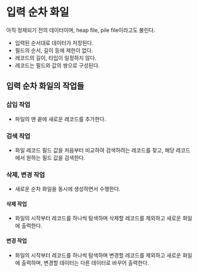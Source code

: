 # **입력 순차 화일**
아직 정제되기 전의 데이터이며, heap file, pile file이라고도 불린다.

* 입력된 순서대로 데이터가 저장된다.
* 필드의 순서, 길이 등에 제한이 없다.
* 레코드의 길이, 타입이 일정하지 않다.
* 레코드는 필드와 값의 쌍으로 구성된다.

## **입력 순차 화일의 작업들**

### **삽입 작업**
* 파일의 맨 끝에 새로운 레코드를 추가한다.

### **검색 작업**
* 화일 레코드 필드 값을 처음부터 비교하여 검색하려는 레코드를 찾고, 해당 레코드에서 원하는 필드 값을 검색한다.

### **삭제, 변경 작업**
* 새로운 순차 화일을 동시에 생성하면서 수행한다.

#### 삭제 작업
* 화일의 시작부터 레코드를 하나씩 탐색하며 삭제할 레코드를 제외하고 새로운 화일에 출력한다.
#### 변경 작업
* 화일의 시작부터 레코드를 하나씩 탐색하며 변경할 레코드를 제외하고 새로운 화일에 출력하며, 변경할 데이터는 다른 데이터로 바꾸어 출력한다.
